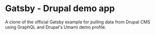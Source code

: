 # Gatsby - Drupal demo app

A clone of the official Gatsby example for pulling data from Drupal CMS using GraphQL and Drupal's Umami demo profile.

